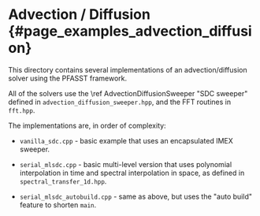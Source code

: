 # Advection / Diffusion                                         {#page_examples_advection_diffusion}

This directory contains several implementations of an advection/diffusion solver using the PFASST 
framework.

All of the solvers use the \ref AdvectionDiffusionSweeper "SDC sweeper" defined in 
`advection_diffusion_sweeper.hpp`, and the FFT 
routines in `fft.hpp`.

The implementations are, in order of complexity:

* `vanilla_sdc.cpp` - basic example that uses an encapsulated IMEX sweeper.

* `serial_mlsdc.cpp` - basic multi-level version that uses polynomial interpolation in time and 
  spectral interpolation in space, as defined in `spectral_transfer_1d.hpp`.

* `serial_mlsdc_autobuild.cpp` - same as above, but uses the "auto build" feature to shorten `main`.
